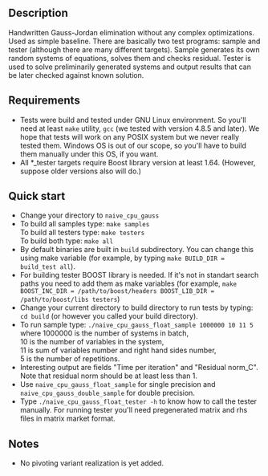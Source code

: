 ## Description
Handwritten Gauss-Jordan elimination without any complex
optimizations. Used as simple baseline. There are basically
two test programs: sample and tester (although there are 
many different targets). Sample generates its own random
systems of equations, solves them and checks residual. 
Tester is used to solve preliminarily generated systems and
output results that can be later checked against known 
solution.

## Requirements

* Tests were build and tested under GNU Linux environment. So you'll 
  need at least ``make`` utility, ``gcc`` (we tested with version
  4.8.5 and later). We hope that tests will work on any POSIX system
  but we never really tested them. Windows OS is out of our scope, so
  you'll have to build them manually under this OS, if you want.
* All \*_tester targets require Boost library version at least 1.64.
  (However, suppose older versions also will do.)

## Quick start

* Change your directory to ```naive_cpu_gauss```
* To build all samples type: ```make samples```<br/>
  To build all testers type: ```make testers```<br/>
  To build both type: ```make all```
* By default binaries are built in ```build``` subdirectory. You 
  can change this using make variable (for example, by typing
  ```make BUILD_DIR = build_test all```).
* For building tester BOOST library is needed. If it's not in
  standart search paths you need to add them as make variables
  (for example, ```make BOOST_INC_DIR = /path/to/boost/headers
  BOOST_LIB_DIR = /path/to/boost/libs testers```)
* Change your current directory to build directory to run tests
  by typing: ```cd build``` (or however you called your build
  directory).
* To run sample type: 
  ```./naive_cpu_gauss_float_sample 1000000 10 11 5```<br/>
  where 1000000 is the number of systems in batch,<br/>
  10 is the number of variables in the system,<br/>
  11 is sum of variables number and right hand sides number,<br/>
  5 is the number of repetitions.
* Interesting output are fields "Time per iteration" and 
  "Residual norm_C". Note that residual norm should be at least
  less than 1.
* Use ```naive_cpu_gauss_float_sample``` for single precision
  and ```naive_cpu_gauss_double_sample``` for double precision.
* Type ```./naive_cpu_gauss_float_tester -h``` to know how to 
  call the tester manually. For running tester you'll need 
  pregenerated matrix and rhs files in matrix market format.


## Notes

* No pivoting variant realization is yet added.
